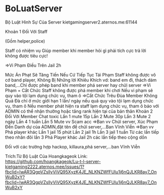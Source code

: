 # BoLuatServer
Bộ Luật Hình Sự Của Server kietgamingserver2.aternos.me:61144

Khoản 1 Đối Với Staff

(Gồm helper,police)

Staff có nhiệm vụ Giúp member khi member hỏi gì phải tích cực trả lời không được tiêu cực!

=>Vi Phạm Điều Trên Jail 2h

Mức Án Phạt Sẽ Tăng Tiến Nếu Cứ Tiếp Tục Tái Phạm
Staff không được vô cớ band player, Không Bị Những lời Khiêu Khích vd: band em đi, thách dám band,...Chỉ được phép band khi member phá server hay chửi server
=>Vi Phạm = Cắt Chức
Staff không được phá member khi chơi Nếu vi phạm sẽ quy vào tội lạm dụng chức vụ, tham ô
=>Cắt Chức
Trêu Đùa Member Không Quá Đà chỉ ở mức giới hạn 1 lần/ ngày nếu quá quy vào tội lạm dụng chức vụ, tham ô
Nếu member phát hiện ra staff lạm dụng chức vụ, tham ô báo với ADMIN có thể nhận thưởng hoặc tăng rank hiện tại của bản thân
Khoản 2 Đối Với Member
Chat toxic
Lần 1 mute 15p
Lần 2 Mute 30p
Lần 3 Mute 2 ngày
Lần 4 1 tuần
Lần 5 Mute vv
Scam acc
=>Ban vv
Chửi server, Xúc Phạm Đến Danh dự của ADMIN,đặt tên để chửi server,...Ban Vĩnh Viễn
=>Ban vv
Phá player khác
Lần 1 jail 15 phút
Lần 2 jail 1h
Lần 3 jail 1 tuần
Từ các lần tiếp theo nhân đôi lần 3
Phá Player khác
Jail 2h
các lần tiếp theo cộng dồn

Đối với các trường hợp hackop, killaura,phá server,...ban Vĩnh Viễn

Trích:Từ Bộ Luật Của Hoangkageok
Link: https://github.com/hoangkageok/Lu-t-l-server-kietgaming2222.aternos.mee/issues/1?fbclid=IwAR3QgpVZsllyViVQ95XyzK4JE_NLKNZWfFUIu1j6nQJLKR8ay7_OnWuB2xY?fbclid=IwAR3QgpVZsllyViVQ95XyzK4JE_NLKNZWfFUIu1j6nQJLKR8ay7_OnWuB2xY
